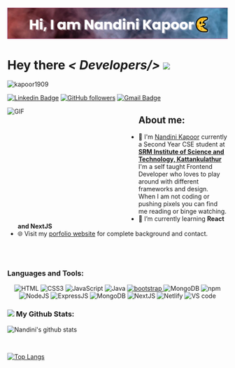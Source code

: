 ![Header](banner.png "Header Image")
# Hey there *< Developers/>* <img src="https://media.giphy.com/media/hvRJCLFzcasrR4ia7z/giphy.gif" width="25px">
<p align="left"> <img src="https://komarev.com/ghpvc/?username=kapoor1909&label=Profile%20views&color=0e75b6&style=flat-square" alt="kapoor1909" /> </p>


[![Linkedin Badge](https://img.shields.io/badge/-Nandini%20Kapooor-blue?style=social&logo=Linkedin&logoColor=blue&link=https://www.linkedin.com/in/nandinikapoor/)](https://www.linkedin.com/in/nandinikapoor/) [![GitHub followers](https://img.shields.io/github/followers/kapoor1909?label=Follow&style=social)](https://github.com/kapoor1909/?tab=follow) [![Gmail Badge](https://img.shields.io/badge/-nandinikapoor01-c14438?style=social&logo=Gmail&logoColor=red&link=mailto:nandinikapoor01@gmail.com)](mailto:nandinikapoor01@gmail.com) 
<p> 
<img src="https://media.giphy.com/media/USV0ym3bVWQJJmNu3N/giphy.gif" alt="GIF" width=300 height=250 align='left'></a>


## About me:
- 👨 I'm [Nandini Kapoor](https://nandinikapoor.netlify.app/) currently a Second Year CSE student at <a href="https://www.srmist.edu.in/">**SRM Institute of Science and Technology, Kattankulathur** </a> <br/>
I'm a self taught Frontend Developer who loves to play around with different frameworks and design. <br/> When I am not coding or pushing pixels you can find me reading or binge watching.
- 🌱 I’m currently learning **React and NextJS**
- 🌐 Visit my [porfolio website](https://nandinikapoor.netlify.app/) for complete background and contact.

<br/>
<br/>

<h3 align="left">Languages and Tools:</h3>
<p align="center"> 
<a><img src="https://img.shields.io/badge/HTML5-E34F26?style=for-the-badge&logo=html5&logoColor=white" alt="HTML"/> </a>
<a><img src="https://img.shields.io/badge/CSS3-1572B6?style=for-the-badge&logo=css3&logoColor=white" alt="CSS3"/> </a>
<a><img src="https://img.shields.io/badge/JavaScript-323330?style=for-the-badge&logo=javascript&logoColor=F7DF1E" alt="JavaScript"/> </a>
<a><img src="https://img.shields.io/badge/Java-ED8B00?style=for-the-badge&logo=java&logoColor=white" alt="Java"/> </a>
<a href="https://getbootstrap.com" target="_blank"> <img src="	https://img.shields.io/badge/Bootstrap-563D7C?style=for-the-badge&logo=bootstrap&logoColor=white" alt="bootstrap"/> </a>
<a><img src="https://img.shields.io/badge/MongoDB-4EA94B?style=for-the-badge&logo=mongodb&logoColor=white" alt="MongoDB"/> </a>
<a><img src="https://img.shields.io/badge/npm-CB3837?style=for-the-badge&logo=npm&logoColor=white" alt="npm"/> </a>
<a><img src="https://img.shields.io/badge/Node.js-43853D?style=for-the-badge&logo=node.js&logoColor=white" alt="NodeJS"/> </a>
<a><img src="https://img.shields.io/badge/Express.js-000000?style=for-the-badge&logo=express&logoColor=white" alt="ExpressJS"/> </a>
<a><img src="https://img.shields.io/badge/React-20232A?style=for-the-badge&logo=react&logoColor=61DAFB" alt="MongoDB"/> </a>
<a><img src="https://img.shields.io/badge/next.js-000000?style=for-the-badge&logo=next.js&logoColor=white" alt="NextJS"/> </a>
<a><img src="https://img.shields.io/badge/Netlify-00C7B7?style=for-the-badge&logo=netlify&logoColor=white" alt="Netlify"/> </a>
<a><img src="https://img.shields.io/badge/Visual_Studio_Code-0078D4?style=for-the-badge&logo=visual%20studio%20code&logoColor=white" alt="VS code"/> </a>

### <img src='https://media1.giphy.com/media/du3J3cXyzhj75IOgvA/giphy.gif?cid=ecf05e47x2g034i9pzwtzzsd3xgg2w9nr94t4tflbbgo3008&rid=giphy.gif' width='25px'> My Github Stats:
![Nandini's github stats](https://github-readme-stats.vercel.app/api?username=kapoor1909&show_icons=true&title_color=ffc857&icon_color=8ac926&text_color=daf7dc&bg_color=151515&hide=["stars"])

<br/>

[![Top Langs](https://github-readme-stats.vercel.app/api/top-langs/?username=kapoor1909&layout=compact&text_color=daf7dc&bg_color=151515)](https://github.com/anuraghazra/github-readme-stats)


